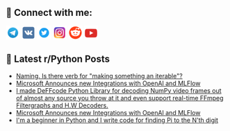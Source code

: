 ## 🔎 Connect with me:
[<img src="https://github.com/bullbesh/bullbesh/blob/main/images/Telegram.png" width="32" height="32" />](https://t.me/bullbesh)
[<img src="https://github.com/bullbesh/bullbesh/blob/main/images/VK.png" width="32" height="32" />](https://vk.com/bullbesh)
[<img src="https://github.com/bullbesh/bullbesh/blob/main/images/Twitter.png" width="32" height="32" />](https://twitter.com/bullbesh1)
[<img src="https://github.com/bullbesh/bullbesh/blob/main/images/Instagram.png" width="32" height="32" />](https://www.instagram.com/bullbesh)
[<img src="https://github.com/bullbesh/bullbesh/blob/main/images/Reddit.png" width="32" height="32" />](https://www.reddit.com/user/bullbesh)
[<img src="https://github.com/bullbesh/bullbesh/blob/main/images/YouTube.png" width="32" height="32" />](https://www.youtube.com/channel/UCtfjRs6uzgq5mfm8S06WTcg)

## 📕 Latest r/Python Posts
<!-- BLOG-POST-LIST:START -->
- [Naming. Is there verb for &quot;making something an iterable&quot;?](https://www.reddit.com/r/Python/comments/wk8gj9/naming_is_there_verb_for_making_something_an/)
- [Microsoft Announces new Integrations with OpenAI and MLFlow](https://www.reddit.com/r/Python/comments/wk7udt/microsoft_announces_new_integrations_with_openai/)
- [I made DeFFcode Python Library for decoding NumPy video frames out of almost any source you throw at it and even support real-time FFmpeg Filtergraphs and H.W Decoders.](https://www.reddit.com/r/Python/comments/wk7rxj/i_made_deffcode_python_library_for_decoding_numpy/)
- [Microsoft Announces new Integrations with OpenAI and MLFlow](https://www.reddit.com/r/Python/comments/wk7fii/microsoft_announces_new_integrations_with_openai/)
- [I&#39;m a beginner in Python and I write code for finding Pi to the N&#39;th digit](https://www.reddit.com/r/Python/comments/wk6org/im_a_beginner_in_python_and_i_write_code_for/)
<!-- BLOG-POST-LIST:END -->
